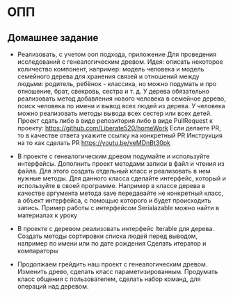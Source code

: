 # ОПП

## Домашнее задание

- Реализовать, с учетом ооп подхода, приложение
  Для проведения исследований с генеалогическим древом.
  Идея: описать некоторое количество компонент, например:
  модель человека и модель семейного дерева для хранения связей и отношений между людьми: родитель, ребёнок - классика, но можно подумать и про отношение, брат, свекровь, сестра и т. д.
  У дерева обязательно реализовать метод добавления нового человека в семейное дерево, поиск человека по имени и вывод всех людей из дерева.
  У человека можно реализовать методы вывода всех сестер или всех детей.
  Проект сдать либо в виде репозитория либо в виде PullRequest к проекту: https://github.com/Liberate520/homeWork
  Если делаете PR, то в качестве ответа укажите ссылку на конкретный PR
  Инструкция на то как сделать PR https://youtu.be/veMDnBt30pk

- В проекте с генеалогическим древом подумайте и используйте интерфейсы.
  Дополнить проект методами записи в файл и чтения из файла. Для этого создать отдельный класс и реализовать в нем нужные методы. Для данного класса сделайте интерфейс,
  который и используйте в своей программе. Например в классе дерева в качестве аргумента метода save передавайте не конкретный класс, а объект интерфейса,
  с помощью которого и будет происходить запись. Пример работы с интерфейсом Serialazable можно найти в материалах к уроку

- В проекте с деревом реализовать интерфейс Iterable для дерева.
  Создать методы сортировки списка людей перед выводом, например по имени или по дате рождения
  Сделать итератор и компараторы

- Продолжаем грейдить наш проект с генеалогическим древом. Изменить древо, сделать класс параметизированным.
  Продумать класс общения с пользователем, сделать набор команд, для операций над деревом.
